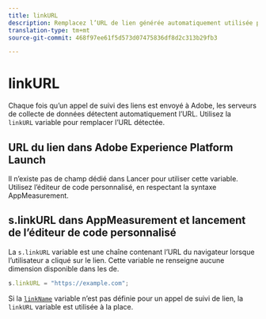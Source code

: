 ```yaml
---
title: linkURL
description: Remplacez l’URL de lien générée automatiquement utilisée par AppMeasurement dans les appels de suivi des liens.
translation-type: tm+mt
source-git-commit: 468f97ee61f5d573d07475836df8d2c313b29fb3

---
```



# linkURL

Chaque fois qu’un appel de suivi des liens est envoyé à Adobe, les serveurs de collecte de données détectent automatiquement l’URL. Utilisez la `linkURL` variable pour remplacer l’URL détectée.

## URL du lien dans Adobe Experience Platform Launch

Il n’existe pas de champ dédié dans Lancer pour utiliser cette variable. Utilisez l’éditeur de code personnalisé, en respectant la syntaxe AppMeasurement.

## s.linkURL dans AppMeasurement et lancement de l’éditeur de code personnalisé

La `s.linkURL` variable est une chaîne contenant l’URL du navigateur lorsque l’utilisateur a cliqué sur le lien. Cette variable ne renseigne aucune dimension disponible dans les  de.

```js
s.linkURL = "https://example.com";
```

Si la [`linkName`](linkname.md) variable n’est pas définie pour un appel de suivi de lien, la `linkURL` variable est utilisée à la place.

